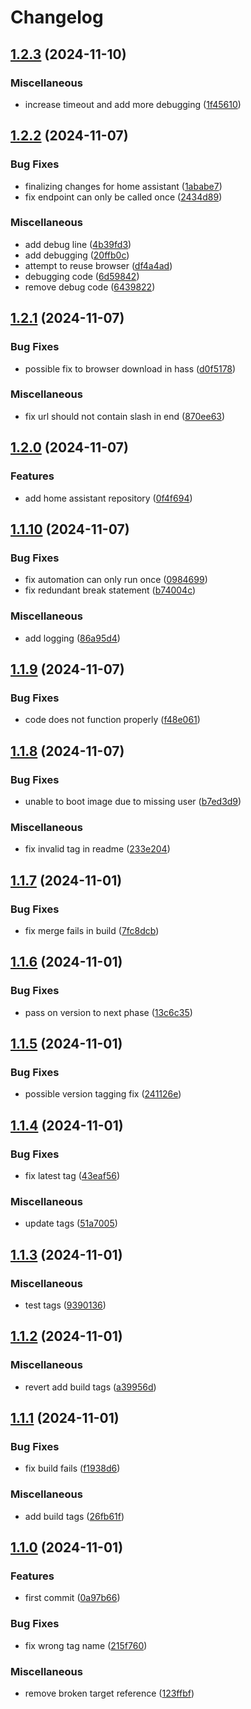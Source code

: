 # Changelog

## [1.2.3](https://github.com/segadora/solar-assistant-browser-automation/compare/v1.2.2...v1.2.3) (2024-11-10)


### Miscellaneous

* increase timeout and add more debugging ([1f45610](https://github.com/segadora/solar-assistant-browser-automation/commit/1f456107e87d7188f1eaa246b42ad0294ab6680d))

## [1.2.2](https://github.com/segadora/solar-assistant-browser-automation/compare/v1.2.1...v1.2.2) (2024-11-07)


### Bug Fixes

* finalizing changes for home assistant ([1ababe7](https://github.com/segadora/solar-assistant-browser-automation/commit/1ababe7c935df325ac3bb4f6c536f73bcb69bc38))
* fix endpoint can only be called once ([2434d89](https://github.com/segadora/solar-assistant-browser-automation/commit/2434d8947a4f71622392e9212051d3d14a366842))


### Miscellaneous

* add debug line ([4b39fd3](https://github.com/segadora/solar-assistant-browser-automation/commit/4b39fd3fed6cb969a6e1489fee33bcd3816387ba))
* add debugging ([20ffb0c](https://github.com/segadora/solar-assistant-browser-automation/commit/20ffb0c84ee8eb6ad8c7660c9ab27a1f0ad45432))
* attempt to reuse browser ([df4a4ad](https://github.com/segadora/solar-assistant-browser-automation/commit/df4a4adffc028ee8e1cd0cc1aa93ccf23e1a970a))
* debugging code ([6d59842](https://github.com/segadora/solar-assistant-browser-automation/commit/6d5984264197a963595f23ee9da16f45ecd9340e))
* remove debug code ([6439822](https://github.com/segadora/solar-assistant-browser-automation/commit/6439822e4546c1f8b9f21655ff6b3c393d3f1c51))

## [1.2.1](https://github.com/segadora/solar-assistant-browser-automation/compare/v1.2.0...v1.2.1) (2024-11-07)


### Bug Fixes

* possible fix to browser download in hass ([d0f5178](https://github.com/segadora/solar-assistant-browser-automation/commit/d0f5178033a2e5972d78d8f908da5727781424bc))


### Miscellaneous

* fix url should not contain slash in end ([870ee63](https://github.com/segadora/solar-assistant-browser-automation/commit/870ee639725049f24a1cc580d9e9d103a764c52f))

## [1.2.0](https://github.com/segadora/solar-assistant-browser-automation/compare/v1.1.10...v1.2.0) (2024-11-07)


### Features

* add home assistant repository ([0f4f694](https://github.com/segadora/solar-assistant-browser-automation/commit/0f4f694f7633e8b981e68e288d7412773429f050))

## [1.1.10](https://github.com/segadora/solar-assistant-browser-automation/compare/v1.1.9...v1.1.10) (2024-11-07)


### Bug Fixes

* fix automation can only run once ([0984699](https://github.com/segadora/solar-assistant-browser-automation/commit/0984699b980dab724d5fef1bcc98199b20f96a21))
* fix redundant break statement ([b74004c](https://github.com/segadora/solar-assistant-browser-automation/commit/b74004cbab785d2085dc46eebf264e93940f4ae7))


### Miscellaneous

* add logging ([86a95d4](https://github.com/segadora/solar-assistant-browser-automation/commit/86a95d412a0d4fed3e6750ab56e82e80993d12b6))

## [1.1.9](https://github.com/segadora/solar-assistant-browser-automation/compare/v1.1.8...v1.1.9) (2024-11-07)


### Bug Fixes

* code does not function properly ([f48e061](https://github.com/segadora/solar-assistant-browser-automation/commit/f48e0615ceb9850af623d06718c327c2530c24ae))

## [1.1.8](https://github.com/segadora/solar-assistant-browser-automation/compare/v1.1.7...v1.1.8) (2024-11-07)


### Bug Fixes

* unable to boot image due to missing user ([b7ed3d9](https://github.com/segadora/solar-assistant-browser-automation/commit/b7ed3d9de2faa5af4cd651585e70f63cfed6d141))


### Miscellaneous

* fix invalid tag in readme ([233e204](https://github.com/segadora/solar-assistant-browser-automation/commit/233e204f1c406d711df5fe327380e5b380e2089d))

## [1.1.7](https://github.com/segadora/solar-assistant-browser-automation/compare/v1.1.6...v1.1.7) (2024-11-01)


### Bug Fixes

* fix merge fails in build ([7fc8dcb](https://github.com/segadora/solar-assistant-browser-automation/commit/7fc8dcb88de1fd668e7b3aa53d475fe4a0af607a))

## [1.1.6](https://github.com/segadora/solar-assistant-browser-automation/compare/v1.1.5...v1.1.6) (2024-11-01)


### Bug Fixes

* pass on version to next phase ([13c6c35](https://github.com/segadora/solar-assistant-browser-automation/commit/13c6c35602aac007189264a37096319edbf50c9a))

## [1.1.5](https://github.com/segadora/solar-assistant-browser-automation/compare/v1.1.4...v1.1.5) (2024-11-01)


### Bug Fixes

* possible version tagging fix ([241126e](https://github.com/segadora/solar-assistant-browser-automation/commit/241126ed6011dd60e512468a37cccc9a0b804ec3))

## [1.1.4](https://github.com/segadora/solar-assistant-browser-automation/compare/v1.1.3...v1.1.4) (2024-11-01)


### Bug Fixes

* fix latest tag ([43eaf56](https://github.com/segadora/solar-assistant-browser-automation/commit/43eaf565bd4b74bae0d7a1b9d57101efa34d2e57))


### Miscellaneous

* update tags ([51a7005](https://github.com/segadora/solar-assistant-browser-automation/commit/51a700582292eb3525190546f5018ba4032d295b))

## [1.1.3](https://github.com/segadora/solar-assistant-browser-automation/compare/v1.1.2...v1.1.3) (2024-11-01)


### Miscellaneous

* test tags ([9390136](https://github.com/segadora/solar-assistant-browser-automation/commit/9390136981a3b2ca4e7663366a2f0d6e00f4c1e9))

## [1.1.2](https://github.com/segadora/solar-assistant-browser-automation/compare/v1.1.1...v1.1.2) (2024-11-01)


### Miscellaneous

* revert add build tags ([a39956d](https://github.com/segadora/solar-assistant-browser-automation/commit/a39956d36829a79a7c3005ed18e9480919736b31))

## [1.1.1](https://github.com/segadora/solar-assistant-browser-automation/compare/v1.1.0...v1.1.1) (2024-11-01)


### Bug Fixes

* fix build fails ([f1938d6](https://github.com/segadora/solar-assistant-browser-automation/commit/f1938d609cb5103c3bd0f27d3fd3490b61113ae4))


### Miscellaneous

* add build tags ([26fb61f](https://github.com/segadora/solar-assistant-browser-automation/commit/26fb61fa9c9b2a1a1d654ea0731b5a355c7d66b4))

## [1.1.0](https://github.com/segadora/solar-assistant-browser-automation/compare/v1.0.0...v1.1.0) (2024-11-01)


### Features

* first commit ([0a97b66](https://github.com/segadora/solar-assistant-browser-automation/commit/0a97b6651cc76af8ccaf9737b411ae7ddd13b59b))


### Bug Fixes

* fix wrong tag name ([215f760](https://github.com/segadora/solar-assistant-browser-automation/commit/215f76057fbb55aeccc2aed10b4ef357383e01f4))


### Miscellaneous

* remove broken target reference ([123ffbf](https://github.com/segadora/solar-assistant-browser-automation/commit/123ffbf65730a9dcaf34a4a37c4a30834bb76853))
